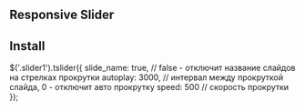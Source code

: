 ## Responsive Slider

Install
--------

$('.slider1').tslider({
    slide_name: true,   // false - отключит название слайдов на стрелках прокрутки
    autoplay: 3000,     // интервал между прокруткой слайда, 0 - отключит авто прокрутку
    speed: 500          // скорость прокрутки
});

